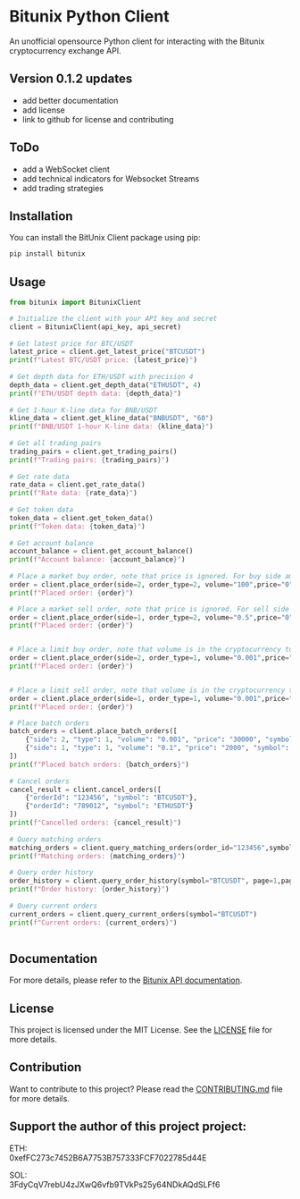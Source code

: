 # Bitunix Python Client

An unofficial opensource Python client for interacting with the Bitunix cryptocurrency exchange API.

## Version 0.1.2 updates
- add better documentation
- add license
- link to github for license and contributing

## ToDo
- add a WebSocket client
- add technical indicators for Websocket Streams
- add trading strategies

## Installation
You can install the BitUnix Client package using pip:
```bash
pip install bitunix
```

## Usage

```python
from bitunix import BitunixClient

# Initialize the client with your API key and secret
client = BitunixClient(api_key, api_secret)
  
# Get latest price for BTC/USDT
latest_price = client.get_latest_price("BTCUSDT")
print(f"Latest BTC/USDT price: {latest_price}")
  
# Get depth data for ETH/USDT with precision 4
depth_data = client.get_depth_data("ETHUSDT", 4)
print(f"ETH/USDT depth data: {depth_data}")
  
# Get 1-hour K-line data for BNB/USDT
kline_data = client.get_kline_data("BNBUSDT", "60")
print(f"BNB/USDT 1-hour K-line data: {kline_data}")
  
# Get all trading pairs
trading_pairs = client.get_trading_pairs()
print(f"Trading pairs: {trading_pairs}")
  
# Get rate data
rate_data = client.get_rate_data()
print(f"Rate data: {rate_data}")
  
# Get token data
token_data = client.get_token_data()
print(f"Token data: {token_data}")
  
# Get account balance
account_balance = client.get_account_balance()
print(f"Account balance: {account_balance}")
  
# Place a market buy order, note that price is ignored. For buy side amount is in the denominated currency, ex for BTCUSDT a volume of 100 is 100 USDT worth of BTC
order = client.place_order(side=2, order_type=2, volume="100",price="0", symbol="BTCUSDT")
print(f"Placed order: {order}")

# Place a market sell order, note that price is ignored. For sell side volume is in the cryptocurrency to be traded, ex for BTCUSDTa volume of 0.5 is 0.5 BTC
order = client.place_order(side=1, order_type=2, volume="0.5",price="0", symbol="BTCUSDT")
print(f"Placed order: {order}")


# Place a limit buy order, note that volume is in the cryptocurrency to be traded, ex for BTCUSDT a volume of 0.001 is 0.001 BTC
order = client.place_order(side=2, order_type=1, volume="0.001",price="30000", symbol="BTCUSDT")
print(f"Placed order: {order}")


# Place a limit sell order, note that volume is in the cryptocurrency to be traded, ex for BTCUSDT a volume of 0.001 is 0.001 BTC
order = client.place_order(side=1, order_type=1, volume="0.001",price="30000", symbol="BTCUSDT")
print(f"Placed order: {order}")

# Place batch orders
batch_orders = client.place_batch_orders([
    {"side": 2, "type": 1, "volume": "0.001", "price": "30000", "symbol": "BTCUSDT"},
    {"side": 1, "type": 1, "volume": "0.1", "price": "2000", "symbol": "ETHUSDT"}
])
print(f"Placed batch orders: {batch_orders}")
  
# Cancel orders
cancel_result = client.cancel_orders([
    {"orderId": "123456", "symbol": "BTCUSDT"},
    {"orderId": "789012", "symbol": "ETHUSDT"}
])
print(f"Cancelled orders: {cancel_result}")
  
# Query matching orders
matching_orders = client.query_matching_orders(order_id="123456",symbol="BTCUSDT")
print(f"Matching orders: {matching_orders}")
  
# Query order history
order_history = client.query_order_history(symbol="BTCUSDT", page=1,page_size=10)
print(f"Order history: {order_history}")
  
# Query current orders
current_orders = client.query_current_orders(symbol="BTCUSDT")
print(f"Current orders: {current_orders}")
  

```

## Documentation

For more details, please refer to the [Bitunix API documentation](https://api-doc.bitunix.com/en_us/).

## License

This project is licensed under the MIT License. See the [LICENSE](https://github.com/0xCherryBlueZu/bitunix/blob/main/LICENSE) file for more details.

## Contribution

Want to contribute to this project? Please read the [CONTRIBUTING.md](https://github.com/0xCherryBlueZu/bitunix/blob/main/CONTRIBUTING.md) file for more details.

## Support the author of this project project:
ETH:  
0xefFC273c7452B6A7753B757333FCF7022785d44E

SOL:  
3FdyCqV7rebU4zJXwQ6vfb9TVkPs25y64NDkAQdSLFf6


